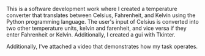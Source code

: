 This is a software development work where I created a temperature converter that translates between Celsius, Fahrenheit, and Kelvin using the Python programming language.
The user's input of Celsius is converted into two other temperature units, kelvin and farenheit, and vice versa if they enter Fahrenheit or Kelvin.
Additionally, I created a gui with Tkinter.

Additionally, I've attached a video that demonstrates how my task operates.
